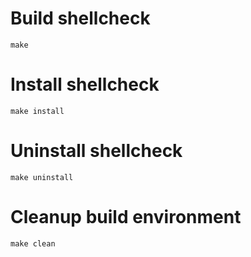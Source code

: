 # Build shellcheck
    make
    
# Install shellcheck
    make install
    
# Uninstall shellcheck
    make uninstall
    
# Cleanup build environment
    make clean
